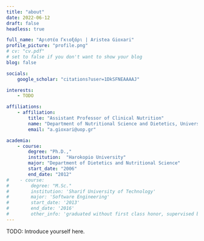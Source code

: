 ```yaml
---
title: "about"
date: 2022-06-12
draft: false
headless: true

full_name: "Αριστέα Γκιοξάρι | Aristea Gioxari"
profile_picture: "profile.png"
# cv: "cv.pdf"
# set to false if you don't want to show your blog
blog: false

socials:
    google_scholar: "citations?user=1DkSFNEAAAAJ"

interests:
    - TODO

affiliations:
    - affiliation:
        title: "Assistant Professor of Clinical Nutrition"
        name: "Department of Nutritional Science and Dietetics, University of Peloponnese"
        email: "a.gioxari@uop.gr"

academia:
    - course:
        degree: "Ph.D.,"
        institution:  "Harokopio University"
        major: "Department of Dietetics and Nutritional Science"
        start_date: "2006"
        end_date: "2012"
#    - course:
#        degree: "M.Sc."
#        institution: 'Sharif University of Technology'
#        major: 'Software Engineering'
#        start_date: '2013'
#        end_date: '2016'
#        other_info: 'graduated without first class honor, supervised by Prof. Very Cool!'
---
```


TODO: Introduce yourself here.
